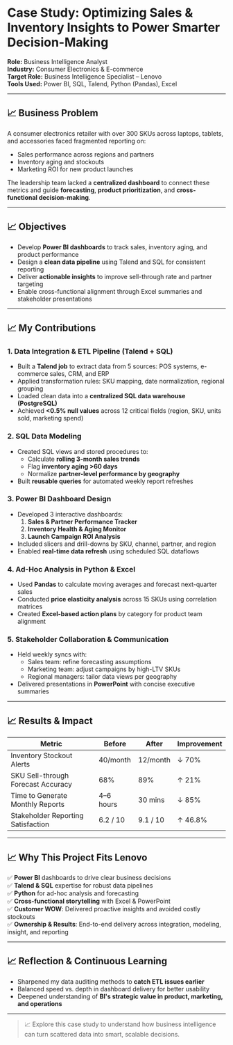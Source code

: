 #  Case Study: Optimizing Sales & Inventory Insights to Power Smarter Decision-Making

**Role:** Business Intelligence Analyst  
**Industry:** Consumer Electronics & E-commerce  
**Target Role:** Business Intelligence Specialist – Lenovo  
**Tools Used:** Power BI, SQL, Talend, Python (Pandas), Excel

---

## 📈 Business Problem

A consumer electronics retailer with over 300 SKUs across laptops, tablets, and accessories faced fragmented reporting on:

- Sales performance across regions and partners  
- Inventory aging and stockouts  
- Marketing ROI for new product launches  

The leadership team lacked a **centralized dashboard** to connect these metrics and guide **forecasting**, **product prioritization**, and **cross-functional decision-making**.

---

## 📈 Objectives

- Develop **Power BI dashboards** to track sales, inventory aging, and product performance  
- Design a **clean data pipeline** using Talend and SQL for consistent reporting  
- Deliver **actionable insights** to improve sell-through rate and partner targeting  
- Enable cross-functional alignment through Excel summaries and stakeholder presentations  

---

## 📈 My Contributions

### 1. Data Integration & ETL Pipeline (Talend + SQL)
- Built a **Talend job** to extract data from 5 sources: POS systems, e-commerce sales, CRM, and ERP  
- Applied transformation rules: SKU mapping, date normalization, regional grouping  
- Loaded clean data into a **centralized SQL data warehouse (PostgreSQL)**  
- Achieved **<0.5% null values** across 12 critical fields (region, SKU, units sold, marketing spend)  

### 2. SQL Data Modeling
- Created SQL views and stored procedures to:  
  - Calculate **rolling 3-month sales trends**  
  - Flag **inventory aging >60 days**  
  - Normalize **partner-level performance by geography**  
- Built **reusable queries** for automated weekly report refreshes  

### 3. Power BI Dashboard Design
- Developed 3 interactive dashboards:  
  1. **Sales & Partner Performance Tracker**  
  2. **Inventory Health & Aging Monitor**  
  3. **Launch Campaign ROI Analysis**  
- Included slicers and drill-downs by SKU, channel, partner, and region  
- Enabled **real-time data refresh** using scheduled SQL dataflows  

### 4. Ad-Hoc Analysis in Python & Excel
- Used **Pandas** to calculate moving averages and forecast next-quarter sales  
- Conducted **price elasticity analysis** across 15 SKUs using correlation matrices  
- Created **Excel-based action plans** by category for product team alignment  

### 5. Stakeholder Collaboration & Communication
- Held weekly syncs with:  
  - Sales team: refine forecasting assumptions  
  - Marketing team: adjust campaigns by high-LTV SKUs  
  - Regional managers: tailor data views per geography  
- Delivered presentations in **PowerPoint** with concise executive summaries  

---

## 📈 Results & Impact

| Metric                             | Before     | After     | Improvement |
|------------------------------------|------------|-----------|-------------|
| Inventory Stockout Alerts          | 40/month   | 12/month  | ↓ 70%       |
| SKU Sell-through Forecast Accuracy | 68%        | 89%       | ↑ 21%       |
| Time to Generate Monthly Reports   | 4–6 hours  | 30 mins   | ↓ 85%       |
| Stakeholder Reporting Satisfaction | 6.2 / 10   | 9.1 / 10  | ↑ 46.8%     |

---

## 📈 Why This Project Fits Lenovo

✅ **Power BI** dashboards to drive clear business decisions  
✅ **Talend & SQL** expertise for robust data pipelines  
✅ **Python** for ad-hoc analysis and forecasting  
✅ **Cross-functional storytelling** with Excel & PowerPoint  
✅ **Customer WOW**: Delivered proactive insights and avoided costly stockouts  
✅ **Ownership & Results**: End-to-end delivery across integration, modeling, insight, and reporting  

---

## 📈 Reflection & Continuous Learning

- Sharpened my data auditing methods to **catch ETL issues earlier**  
- Balanced speed vs. depth in dashboard delivery for better usability  
- Deepened understanding of **BI's strategic value in product, marketing, and operations**

---

> 📈 Explore this case study to understand how business intelligence can turn scattered data into smart, scalable decisions.
